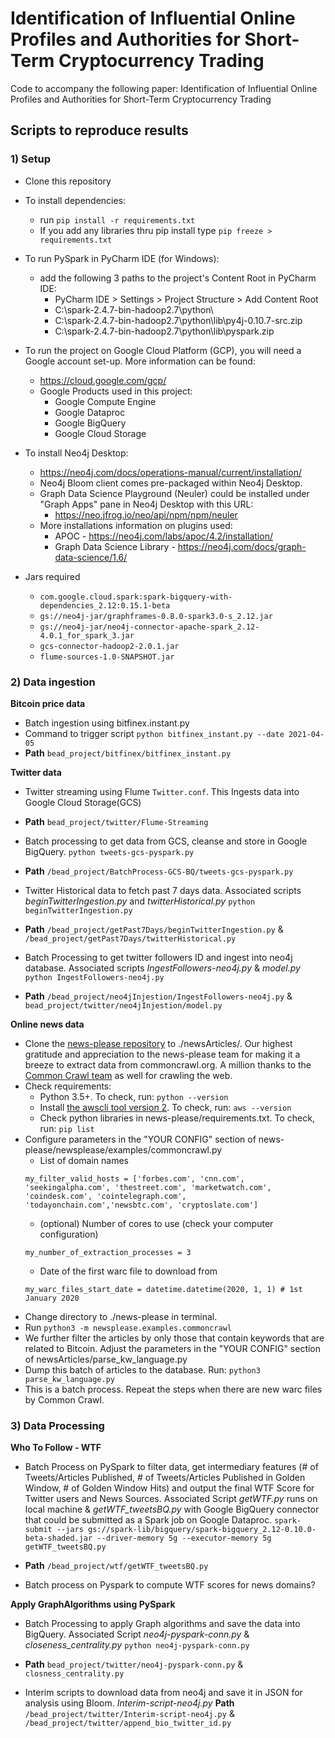 # Identification of Influential Online Profiles and Authorities for Short-Term Cryptocurrency Trading
Code to accompany the following paper: Identification of Influential Online Profiles and Authorities for Short-Term Cryptocurrency Trading

## Scripts to reproduce results

### 1) Setup
- Clone this repository
- To install dependencies:
	- run ```pip install -r requirements.txt```
	- If you add any libraries thru pip install type ```pip freeze > requirements.txt```
- To run PySpark in PyCharm IDE (for Windows):
	- add the following 3 paths to the project's Content Root in PyCharm IDE: 
		- PyCharm IDE > Settings > Project Structure > Add Content Root
		- C:\spark-2.4.7-bin-hadoop2.7\python\
		- C:\spark-2.4.7-bin-hadoop2.7\python\lib\py4j-0.10.7-src.zip
		- C:\spark-2.4.7-bin-hadoop2.7\python\lib\pyspark.zip
- To run the project on Google Cloud Platform (GCP), you will need a Google account set-up. More information can be found: 
	- https://cloud.google.com/gcp/
	- Google Products used in this project:
		- Google Compute Engine
		- Google Dataproc
		- Google BigQuery
		- Google Cloud Storage
- To install Neo4j Desktop:
	- https://neo4j.com/docs/operations-manual/current/installation/
	- Neo4j Bloom client comes pre-packaged within Neo4j Desktop.
	- Graph Data Science Playground (Neuler) could be installed under "Graph Apps" pane in Neo4j Desktop with this URL: 
		- https://neo.jfrog.io/neo/api/npm/npm/neuler
	- More installations information on plugins used: 
		- APOC - https://neo4j.com/labs/apoc/4.2/installation/
		- Graph Data Science Library - https://neo4j.com/docs/graph-data-science/1.6/
	
- Jars required
	- `com.google.cloud.spark:spark-bigquery-with-dependencies_2.12:0.15.1-beta`
	- `gs://neo4j-jar/graphframes-0.8.0-spark3.0-s_2.12.jar `
	- `gs://neo4j-jar/neo4j-connector-apache-spark_2.12-4.0.1_for_spark_3.jar`
	- `gcs-connector-hadoop2-2.0.1.jar`
	- `flume-sources-1.0-SNAPSHOT.jar`

### 2) Data ingestion
**Bitcoin price data**

- Batch ingestion using bitfinex.instant.py
- Command to trigger script `python bitfinex_instant.py --date 2021-04-05`
- **Path** `bead_project/bitfinex/bitfinex_instant.py`

**Twitter data**

- Twitter streaming using Flume `Twitter.conf`. This Ingests data into Google Cloud Storage(GCS)
  
- **Path** `bead_project/twitter/Flume-Streaming`


- Batch processing to get data from GCS, cleanse and store in Google BigQuery.
  `python tweets-gcs-pyspark.py`
  
- **Path** `/bead_project/BatchProcess-GCS-BQ/tweets-gcs-pyspark.py`
  

- Twitter Historical data to fetch past 7 days data. Associated scripts *beginTwitterIngestion.py* and *twitterHistorical.py*
	`python beginTwitterIngestion.py`
  
- **Path** `/bead_project/getPast7Days/beginTwitterIngestion.py` & `/bead_project/getPast7Days/twitterHistorical.py`

 

- Batch Processing to get twitter followers ID and ingest into neo4j database. Associated scripts *IngestFollowers-neo4j.py* & *model.py*
  `python IngestFollowers-neo4j.py`
  
- **Path** `/bead_project/neo4jInjestion/IngestFollowers-neo4j.py` & `bead_project/twitter/neo4jInjestion/model.py`


**Online news data**
- Clone the [news-please repository](https://github.com/fhamborg/news-please) to ./newsArticles/. Our highest gratitude and appreciation to the news-please team for making it a breeze to extract data from commoncrawl.org. A million thanks to the [Common Crawl team](https://commoncrawl.org/about/team/) as well for crawling the web.
- Check requirements:
	- Python 3.5+. To check, run: `python --version`
	- Install [the awscli tool version 2](https://github.com/fhamborg/news-please). To check, run: `aws --version`
	- Check python libraries in news-please/requirements.txt. To check, run: `pip list`
- Configure parameters in the "YOUR CONFIG" section of news-please/newsplease/examples/commoncrawl.py
	- List of domain names 
	```
	my_filter_valid_hosts = ['forbes.com', 'cnn.com', 'seekingalpha.com', 'thestreet.com', 'marketwatch.com', 'coindesk.com', 'cointelegraph.com', 'todayonchain.com','newsbtc.com', 'cryptoslate.com']
	```
	- (optional) Number of cores to use (check your computer configuration)
	```
	my_number_of_extraction_processes = 3
	```
	- Date of the first warc file to download from
	```
	my_warc_files_start_date = datetime.datetime(2020, 1, 1) # 1st January 2020
	```
- Change directory to ./news-please in terminal.
- Run `python3 -m newsplease.examples.commoncrawl`
- We further filter the articles by only those that contain keywords that are related to Bitcoin. Adjust the parameters in the "YOUR CONFIG" section of newsArticles/parse_kw_language.py
- Dump this batch of articles to the database. Run: `python3 parse_kw_language.py`
- This is a batch process. Repeat the steps when there are new warc files by Common Crawl.

### 3) Data Processing

**Who To Follow - WTF**

- Batch Process on PySpark to filter data, get intermediary features (# of Tweets/Articles Published, # of Tweets/Articles Published in Golden Window, # of Golden Window Hits) and output the final WTF Score for Twitter users and News Sources.
Associated Script *getWTF.py* runs on local machine & *getWTF_tweetsBQ.py* with Google BigQuery connector that could be submitted as a Spark job on Google Dataproc.
```spark-submit --jars gs://spark-lib/bigquery/spark-bigquery_2.12-0.10.0-beta-shaded.jar --driver-memory 5g --executor-memory 5g getWTF_tweetsBQ.py```
  
- **Path** `/bead_project/wtf/getWTF_tweetsBQ.py`

- Batch process on Pyspark to compute WTF scores for news domains?


**Apply GraphAlgorithms using PySpark**

- Batch Processing to apply Graph algorithms and save the data into BigQuery. Associated Script *neo4j-pyspark-conn.py* & *closeness_centrality.py*
  `python neo4j-pyspark-conn.py`
  
- **Path** `bead_project/twitter/neo4j-pyspark-conn.py` & `closness_centrality.py`
  
- Interim scripts to download data from neo4j and save it in JSON for analysis using Bloom.
  *Interim-script-neo4j.py*
  **Path** `/bead_project/twitter/Interim-script-neo4j.py`  & `/bead_project/twitter/append_bio_twitter_id.py`
  
  
